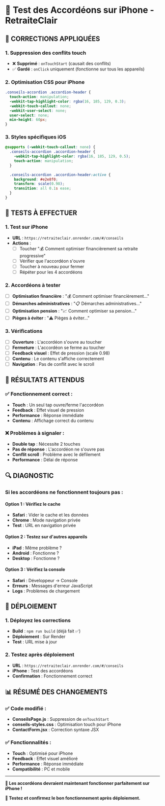 # 📱 Test des Accordéons sur iPhone - RetraiteClair

## 🔧 **CORRECTIONS APPLIQUÉES**

### **1. Suppression des conflits touch**
- ❌ **Supprimé** : `onTouchStart` (causait des conflits)
- ✅ **Gardé** : `onClick` uniquement (fonctionne sur tous les appareils)

### **2. Optimisation CSS pour iPhone**
```css
.conseils-accordion .accordion-header {
  touch-action: manipulation;
  -webkit-tap-highlight-color: rgba(16, 185, 129, 0.3);
  -webkit-touch-callout: none;
  -webkit-user-select: none;
  user-select: none;
  min-height: 60px;
}
```

### **3. Styles spécifiques iOS**
```css
@supports (-webkit-touch-callout: none) {
  .conseils-accordion .accordion-header {
    -webkit-tap-highlight-color: rgba(16, 185, 129, 0.5);
    touch-action: manipulation;
  }
  
  .conseils-accordion .accordion-header:active {
    background: #e2e8f0;
    transform: scale(0.98);
    transition: all 0.1s ease;
  }
}
```

## 🧪 **TESTS À EFFECTUER**

### **1. Test sur iPhone**
- **URL** : `https://retraiteclair.onrender.com/#/conseils`
- **Actions** :
  - [ ] Toucher "💰 Comment optimiser financièrement sa retraite progressive"
  - [ ] Vérifier que l'accordéon s'ouvre
  - [ ] Toucher à nouveau pour fermer
  - [ ] Répéter pour les 4 accordéons

### **2. Accordéons à tester**
- [ ] **Optimisation financière** : "💰 Comment optimiser financièrement..."
- [ ] **Démarches administratives** : "📋 Démarches administratives..."
- [ ] **Optimisation pension** : "📈 Comment optimiser sa pension..."
- [ ] **Pièges à éviter** : "⚠️ Pièges à éviter..."

### **3. Vérifications**
- [ ] **Ouverture** : L'accordéon s'ouvre au toucher
- [ ] **Fermeture** : L'accordéon se ferme au toucher
- [ ] **Feedback visuel** : Effet de pression (scale 0.98)
- [ ] **Contenu** : Le contenu s'affiche correctement
- [ ] **Navigation** : Pas de conflit avec le scroll

## 🎯 **RÉSULTATS ATTENDUS**

### **✅ Fonctionnement correct :**
- **Touch** : Un seul tap ouvre/ferme l'accordéon
- **Feedback** : Effet visuel de pression
- **Performance** : Réponse immédiate
- **Contenu** : Affichage correct du contenu

### **❌ Problèmes à signaler :**
- **Double tap** : Nécessite 2 touches
- **Pas de réponse** : L'accordéon ne s'ouvre pas
- **Conflit scroll** : Problème avec le défilement
- **Performance** : Délai de réponse

## 🔍 **DIAGNOSTIC**

### **Si les accordéons ne fonctionnent toujours pas :**

#### **Option 1 : Vérifiez le cache**
- **Safari** : Vider le cache et les données
- **Chrome** : Mode navigation privée
- **Test** : URL en navigation privée

#### **Option 2 : Testez sur d'autres appareils**
- **iPad** : Même problème ?
- **Android** : Fonctionne ?
- **Desktop** : Fonctionne ?

#### **Option 3 : Vérifiez la console**
- **Safari** : Développeur → Console
- **Erreurs** : Messages d'erreur JavaScript
- **Logs** : Problèmes de chargement

## 🚀 **DÉPLOIEMENT**

### **1. Déployez les corrections**
- **Build** : `npm run build` (déjà fait ✅)
- **Déploiement** : Sur Render
- **Test** : URL mise à jour

### **2. Testez après déploiement**
- **URL** : `https://retraiteclair.onrender.com/#/conseils`
- **iPhone** : Test des accordéons
- **Confirmation** : Fonctionnement correct

## 📊 **RÉSUMÉ DES CHANGEMENTS**

### **✅ Code modifié :**
- **ConseilsPage.js** : Suppression de `onTouchStart`
- **conseils-styles.css** : Optimisation touch pour iPhone
- **ContactForm.jsx** : Correction syntaxe JSX

### **✅ Fonctionnalités :**
- **Touch** : Optimisé pour iPhone
- **Feedback** : Effet visuel amélioré
- **Performance** : Réponse immédiate
- **Compatibilité** : PC et mobile

---

**🎯 Les accordéons devraient maintenant fonctionner parfaitement sur iPhone !**

**📱 Testez et confirmez le bon fonctionnement après déploiement.**





